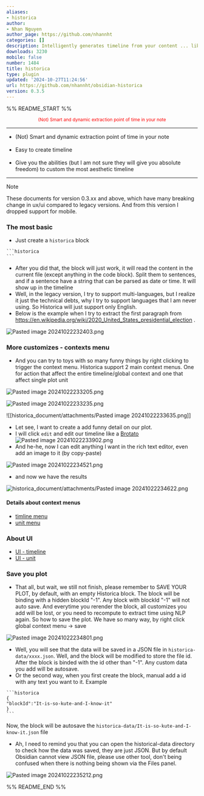 ```yaml
---
aliases:
- historica
author:
- Nhan Nguyen
author_page: https://github.com/nhannht
categories: []
description: Intelligently generates timeline from your content ... like a bro!
downloads: 3230
mobile: false
number: 1484
title: historica
type: plugin
updated: '2024-10-27T11:24:56'
url: https://github.com/nhannht/obsidian-historica
version: 0.3.5
---
```


%% README_START %%

<div align="center" style="color:red">
<sub>
(Not) Smart and dynamic extraction point of time in your note
</sub>
</div>

---


<ul>

<li>(Not) Smart and dynamic extraction point of time in your note</li>
<br/>
<li> Easy to create timeline </li>
<br/>
<li>Give you the abilities (but I am not sure they will give you absolute freedom) to custom the most aesthetic timeline </li>


</ul>

---

>[!note]
>These documents for version 0.3.xx and above, which have many breaking change in ux/ui compared to legacy versions. And from this version I dropped support for mobile.

### The most basic
- Just create a `historica` block

````
```historica
```
````

- After you did that, the block will just work, it will read the content in the current file (except anything in the code block). Split them to sentences, and if a sentence have a string that can be parsed as date or time. It will show up in the timeline
- Well, in the legacy version, I try to support multi-languages, but I realize it just the technical debts, why I try to support languages that I am never using. So Historica will just support only English.
- Below is the example when I try to extract the first paragraph from https://en.wikipedia.org/wiki/2020_United_States_presidential_election .

![Pasted image 20241022232403.png](https://raw.githubusercontent.com/nhannht/obsidian-historica/HEAD/historica_document/attachments/Pasted%20image%2020241022232403.png)


### More customizes - contexts menu
- And you can try to toys with so many funny things  by right clicking  to trigger the context menu. Historica support 2 main context menus. One for action that affect the entire timeline/global context and one that affect single plot unit

![Pasted image 20241022233205.png](https://raw.githubusercontent.com/nhannht/obsidian-historica/HEAD/historica_document/attachments/Pasted%20image%2020241022233205.png)

![Pasted image 20241022233235.png](https://raw.githubusercontent.com/nhannht/obsidian-historica/HEAD/historica_document/attachments/Pasted%20image%2020241022233235.png)

![[historica_document/attachments/Pasted image 20241022233635.png]]

- Let see, I want to create a add funny detail on our plot.
- I will click `edit` and edit our timeline like a [Brotato](https://store.steampowered.com/app/1942280/Brotato/)
![Pasted image 20241022233902.png](https://raw.githubusercontent.com/nhannht/obsidian-historica/HEAD/historica_document/attachments/Pasted%20image%2020241022233902.png)
- And he-he, now I can edit anything I want in the rich text editor, even add an image to it (by copy-paste)

![Pasted image 20241022234521.png](https://raw.githubusercontent.com/nhannht/obsidian-historica/HEAD/historica_document/attachments/Pasted%20image%2020241022234521.png)
- and now we have the results

![historica_document/attachments/Pasted image 20241022234622.png](https://raw.githubusercontent.com/nhannht/obsidian-historica/HEAD/historica_document/attachments/Pasted%20image%2020241022234622.png)

#### Details about context menus
- [timline menu](historica_document/timline%20menu.md)
- [unit menu](historica_document/unit%20menu.md)
 
### About UI
- [UI - timeline](UI%20-%20timeline.md)
- [UI - unit](UI%20-%20unit.md)


### Save you plot
- That all, but wait, we still not finish, please remember to SAVE YOUR PLOT, by default, with an empty Historica block. The block will be binding with a hidden blockId "-1". Any block with blockId "-1" will not auto save. And everytime you rerender the block, all customizes you add will be lost, or you need to recompute to extract time using NLP again. So how to save the plot. We have so many way, by right click global context menu -> save

 ![Pasted image 20241022234801.png](https://raw.githubusercontent.com/nhannht/obsidian-historica/HEAD/historica_document/attachments/Pasted%20image%2020241022234801.png)

- Well, you will see that the data will be saved in a JSON file in  `historica-data/xxxx.json`. Well, and the block will be modified to store the file id. After the block is binded with the id other than "-1". Any custom data you add will be autosave. 
- Or the second way, when you first create the block, manual add a id with any text you want to it. Example
````
```historica
{
"blockId":"It-is-so-kute-and-I-know-it"
}
```
````
Now, the block will be autosave the `historica-data/It-is-so-kute-and-I-know-it.json` file 
- Ah, I need to remind you that you can open the historical-data directory to check how the data was saved, they are just JSON. But by default Obsidian cannot view JSON file, please use other tool, don't being confused when there is nothing being shown via the Files panel.

![Pasted image 20241022235212.png](https://raw.githubusercontent.com/nhannht/obsidian-historica/HEAD/historica_document/attachments/Pasted%20image%2020241022235212.png)





%% README_END %%